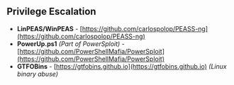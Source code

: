 ## Privilege Escalation
- **LinPEAS/WinPEAS** - [https://github.com/carlospolop/PEASS-ng](https://github.com/carlospolop/PEASS-ng)  
- **PowerUp.ps1** *(Part of PowerSploit)* - [https://github.com/PowerShellMafia/PowerSploit](https://github.com/PowerShellMafia/PowerSploit)  
- **GTFOBins** - [https://gtfobins.github.io](https://gtfobins.github.io) *(Linux binary abuse)* 